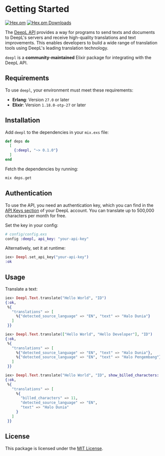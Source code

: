 # Getting Started

[![Hex.pm](https://img.shields.io/hexpm/v/deepl)](https://hex.pm/packages/deepl)
[![Hex.pm Downloads](https://img.shields.io/hexpm/dt/deepl)](https://hex.pm/packages/deepl)

The [DeepL API](https://www.deepl.com/docs-api) provides a way for programs to send texts and
documents to DeepL's servers and receive high-quality translations and text improvements. This
enables developers to build a wide range of translation tools using DeepL's leading translation technology.

`deepl` is a **community-maintained** Elixir package for integrating with the DeepL API.

## Requirements

To use `deepl`, your environment must meet these requirements:

- **Erlang**: Version `27.0` or later
- **Elixir**: Version `1.18.0-otp-27` or later

## Installation

Add `deepl` to the dependencies in your `mix.exs` file:

```elixir
def deps do
  [
    {:deepl, "~> 0.1.0"}
  ]
end
```

Fetch the dependencies by running:

```sh
mix deps.get
```

## Authentication

To use the API, you need an authentication key, which you can find in the
[API Keys section](https://www.deepl.com/en/your-account/keys) of your DeepL account. You can translate up to 500,000 characters per month for free.

Set the key in your config:

```elixir
# config/config.exs
config :deepl, api_key: "your-api-key"
```

Alternatively, set it at runtime:

```elixir
iex> Deepl.set_api_key("your-api-key")
:ok
```

## Usage

Translate a text:

```elixir
iex> Deepl.Text.translate("Hello World", "ID")
{:ok,
 %{
   "translations" => [
     %{"detected_source_language" => "EN", "text" => "Halo Dunia"}
   ]
 }}

iex> Deepl.Text.translate(["Hello World", "Hello Developer"], "ID")
{:ok,
 %{
   "translations" => [
     %{"detected_source_language" => "EN", "text" => "Halo Dunia"},
     %{"detected_source_language" => "EN", "text" => "Halo Pengembang"}
   ]
 }}

iex> Deepl.Text.translate("Hello World", "ID", show_billed_characters: true)
{:ok,
 %{
   "translations" => [
     %{
       "billed_characters" => 11,
       "detected_source_language" => "EN",
       "text" => "Halo Dunia"
     }
   ]
 }}
```

## License

This package is licensed under the [MIT License](https://github.com/muzhawir/deepl/blob/main/LICENSE.md).
